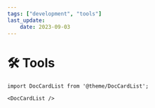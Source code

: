 ```yaml
---
tags: ["development", "tools"]
last_update:
    date: 2023-09-03
---
```


# 🛠️ Tools

```mdx-code-block
import DocCardList from '@theme/DocCardList';

<DocCardList />
```

